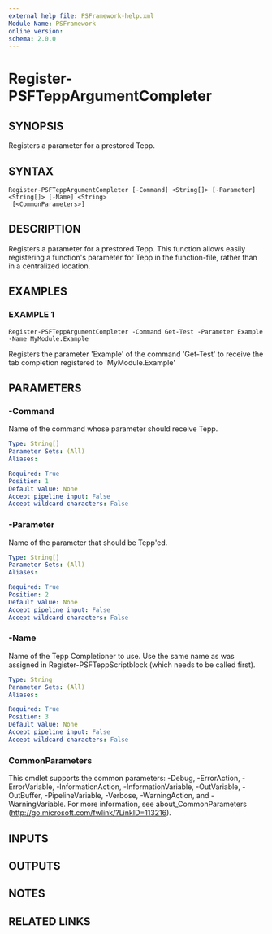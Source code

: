 ```yaml
---
external help file: PSFramework-help.xml
Module Name: PSFramework
online version:
schema: 2.0.0
---
```


# Register-PSFTeppArgumentCompleter

## SYNOPSIS
Registers a parameter for a prestored Tepp.

## SYNTAX

```
Register-PSFTeppArgumentCompleter [-Command] <String[]> [-Parameter] <String[]> [-Name] <String>
 [<CommonParameters>]
```

## DESCRIPTION
Registers a parameter for a prestored Tepp.
This function allows easily registering a function's parameter for Tepp in the function-file, rather than in a centralized location.

## EXAMPLES

### EXAMPLE 1
```
Register-PSFTeppArgumentCompleter -Command Get-Test -Parameter Example -Name MyModule.Example
```

Registers the parameter 'Example' of the command 'Get-Test' to receive the tab completion registered to 'MyModule.Example'

## PARAMETERS

### -Command
Name of the command whose parameter should receive Tepp.

```yaml
Type: String[]
Parameter Sets: (All)
Aliases:

Required: True
Position: 1
Default value: None
Accept pipeline input: False
Accept wildcard characters: False
```

### -Parameter
Name of the parameter that should be Tepp'ed.

```yaml
Type: String[]
Parameter Sets: (All)
Aliases:

Required: True
Position: 2
Default value: None
Accept pipeline input: False
Accept wildcard characters: False
```

### -Name
Name of the Tepp Completioner to use.
Use the same name as was assigned in Register-PSFTeppScriptblock (which needs to be called first).

```yaml
Type: String
Parameter Sets: (All)
Aliases:

Required: True
Position: 3
Default value: None
Accept pipeline input: False
Accept wildcard characters: False
```

### CommonParameters
This cmdlet supports the common parameters: -Debug, -ErrorAction, -ErrorVariable, -InformationAction, -InformationVariable, -OutVariable, -OutBuffer, -PipelineVariable, -Verbose, -WarningAction, and -WarningVariable.
For more information, see about_CommonParameters (http://go.microsoft.com/fwlink/?LinkID=113216).

## INPUTS

## OUTPUTS

## NOTES

## RELATED LINKS
